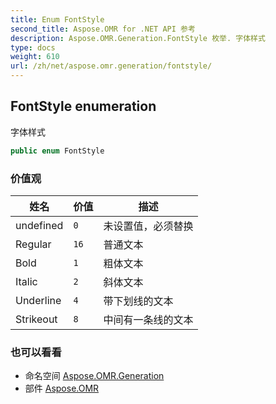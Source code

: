 ```yaml
---
title: Enum FontStyle
second_title: Aspose.OMR for .NET API 参考
description: Aspose.OMR.Generation.FontStyle 枚举. 字体样式
type: docs
weight: 610
url: /zh/net/aspose.omr.generation/fontstyle/
---
```

## FontStyle enumeration

字体样式

```csharp
public enum FontStyle
```

### 价值观

| 姓名 | 价值 | 描述 |
| --- | --- | --- |
| undefined | `0` | 未设置值，必须替换 |
| Regular | `16` | 普通文本 |
| Bold | `1` | 粗体文本 |
| Italic | `2` | 斜体文本 |
| Underline | `4` | 带下划线的文本 |
| Strikeout | `8` | 中间有一条线的文本 |

### 也可以看看

* 命名空间 [Aspose.OMR.Generation](../../aspose.omr.generation/)
* 部件 [Aspose.OMR](../../)


